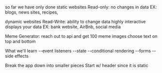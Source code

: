 so far we have only done static websites
Read-only: no changes in data 
EX: blogs, news sites, recipes,


dynamic websites
Read-Write: ability to change data 
highly interactive 
displays your data 
EX: bank website, AirBnb, social media

Meme Generator: 
reach out to api and get 100 meme images 
choose text on top and bottom 

What we'll learn 
--event listeners 
--state
--conditional rendering 
--forms
--side effects 

Break the app down into smaller pieces 
Start w/ header since it is static 
